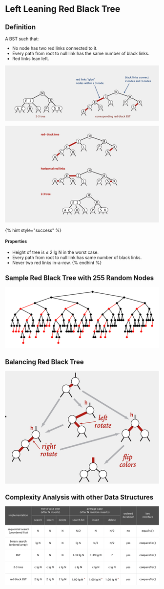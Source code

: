 # Left Leaning Red Black Tree

## Definition

A BST such that:

* No node has two red links connected to it.
* Every path from root to null link has the same number of black links.
* Red links lean left.

![](<../../../.gitbook/assets/image (48) (1).png>)

![](<../../../.gitbook/assets/image (66) (1).png>)

{% hint style="success" %}
#### Properties

* Height of tree is ≤ 2 lg N in the worst case.
* Every path from root to null link has same number of black links.
* Never two red links in-a-row.
{% endhint %}

## **Sample Red Black Tree with 255 Random Nodes**

![](<../../../.gitbook/assets/image (60) (1).png>)

## **Balancing Red Black Tree**

![](<../../../.gitbook/assets/image (76) (1).png>)

## **Complexity Analysis with other Data Structures**

![](<../../../.gitbook/assets/image (34) (1).png>)
